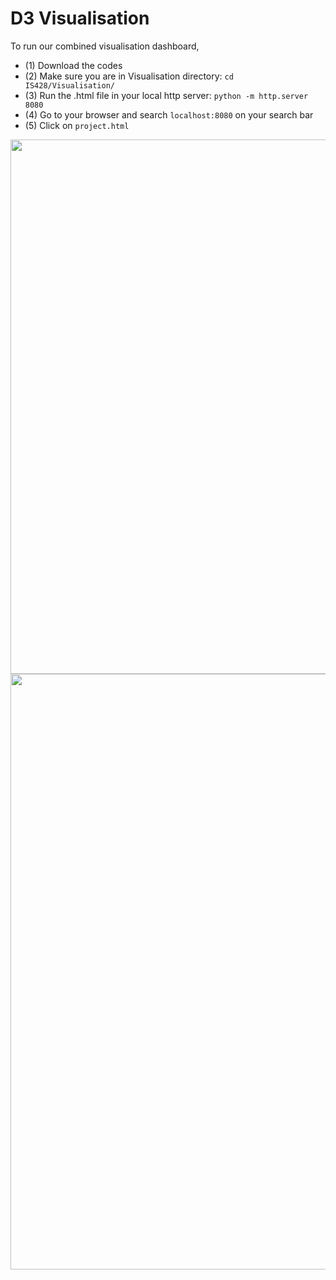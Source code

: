 # D3 Visualisation

To run our combined visualisation dashboard,

- (1) Download the codes
- (2) Make sure you are in Visualisation directory: `cd IS428/Visualisation/`
- (3) Run the .html file in your local http server: `python -m http.server 8080` 
- (4) Go to your browser and search `localhost:8080` on your search bar
- (5) Click on `project.html`


<img width="855" src="https://github.com/sheryll2019/sheryll2019.github.io/assets/61812922/7699405e-d3c7-4631-b6e2-32ce032301d4">

<img width="953" src="https://github.com/sheryll2019/sheryll2019.github.io/assets/61812922/18741410-7480-4f12-807b-47cd9c737d8a">
